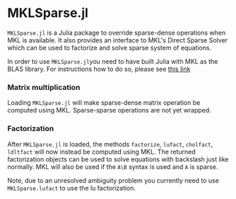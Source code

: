 # MKLSparse.jl

`MKLSparse.jl` is a Julia package to override sparse-dense operations when MKL is available. It also provides an interface to MKL's Direct Sparse Solver which can be used to factorize and solve sparse system of equations.

In order to use `MKLSparse.jl`you need to have built Julia with MKL as the BLAS library. For instructions how to do so, please see [this link](https://github.com/JuliaLang/julia#intel-compilers-and-math-kernel-library-mkl)

### Matrix multiplication

Loading `MKLSparse.jl` will make sparse-dense matrix operation be computed using MKL. Sparse-sparse operations are not yet wrapped.


### Factorization

After `MKLSparse.jl` is loaded, the methods `factorize`, `lufact`, `cholfact`, `ldltfact` will now instead be computed using MKL. The returned factorization objects can be used to solve equations with backslash just like normally. MKL will also be used if the `A\B` syntax is used and `A` is sparse.

Note, due to an unresolved ambiguity problem you currently need to use `MKLSparse.lufact` to use the lu factorization.
